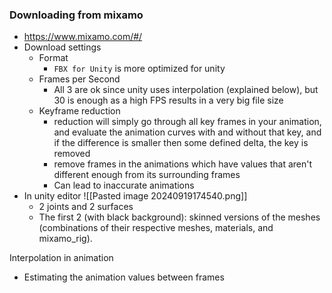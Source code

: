 ### Downloading from mixamo
- https://www.mixamo.com/#/
- Download settings
	- Format
		- `FBX for Unity` is more optimized for unity
	- Frames per Second
		- All 3 are ok since unity uses interpolation (explained below), but 30 is enough as a high FPS results in a very big file size
	- Keyframe reduction
		- reduction will simply go through all key frames in your animation, and evaluate the animation curves with and without that key, and if the difference is smaller then some defined delta, the key is removed
		- remove frames in the animations which have values that aren't different enough from its surrounding frames
		- Can lead to inaccurate animations
- In unity editor
	![[Pasted image 20240919174540.png]]
	- 2 joints and 2 surfaces
	- The first 2 (with black background): skinned versions of the meshes (combinations of their respective meshes, materials, and mixamo_rig).

Interpolation in animation
- Estimating the animation values between frames